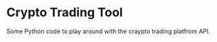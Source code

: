 Crypto Trading Tool 
===================

Some Python code to play around with the craypto trading platfrom API.
